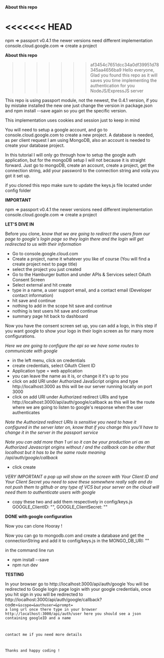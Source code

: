 **About this repo**

<<<<<<< HEAD
=======
npm => passport v0.4.1 the newer versions need different implementation
console.cloud.google.com => create a project

**About this repo**

>>>>>>> af3454c7651dcc34a0df39951d78345aa4656ba9
Hello everyone, Glad you found this repo as it will saves you time implementing the authentication for you NodeJS/ExpressJS server

This repo is using passport module, not the newest, the 0.4.1 version, if you by mistake installed the new one just change the version in package.json and npm install --save again so you get the specific version.

This implementation uses cookies and session just to keep in mind

You will need to setup a google account, and go to console.cloud.google.com to create a new project.
A database is needed, as per client request I am using MongoDB, also an account is needed to create your database project.

In this tutorial I will only go through how to setup the google auth application, but for the mongoDB setup I will not because it is straight forward. Just go to mongoDB, create an account, create a project, get the connection string, add your password to the connection string and voila you got it set up.

if you cloned this repo make sure to update the keys.js file located under config folder

**IMPORTANT**

npm => passport v0.4.1 the newer versions need different implementation
console.cloud.google.com => create a project

**LET'S DIVE IN**

Before you clone,
*know that we are going to redirect the users from our page to google's login page so they login there and the login will get redirected to us with their information*

* Go to console.google.cloud.com
* Create a project, name it whatever you like of course (You will find a create project next to page title)
* select the project you just created
* Go to the Hamburger button and under APIs & Services select OAuth Consent Screen
* Select external and hit create
* type in a name, a user support email, and a contact email (Developer contact information)
* hit save and continue
* nothing to add in the scope hit save and continue
* nothing is test users hit save and continue
* summary page hit back to dashboard

Now you have the consent screen set up, you can add a logo, in this step if you want google to show your logo in their login screen as for many more configurations.

*Here we are going to configure the api so we have some routes to communicate with google*

* in the left menu, click on credentials
* create credentials, select OAuth Client ID
* Application type = web application
* you can leave the name as it is, or change it it's up to you
* click on add URI under Authorized JavaScript origins and type http://localhost:3000 as this will be our server running locally on port 3000
* click on add URI under Authorized redirect URIs and type http://localhost:3000/api/auth/google/callback as this will be the route where we are going to listen to google's response when the user authenticates

*Note the Authorized redirect URIs is sensitive you need to have it configured in the server later on, know that if you change this you'll have to change it in the server in the passport service*

*Note you can add more than 1 uri so it can be your production uri as an Authorized Javascript origins without /
and the callback can be other that localhost but it has to be the same route meaning /api/auth/google/callback*

* click create

*VERY IMPORTANT a pop up will show on the screen with Your Client ID and Your Client Secret you need to save these somewhere really safe and do not push them to github or any type of VCS but your server on the cloud will need them to authenticate users with google*

* copy these two and add them respectively in config/keys.js
GOOGLE_ClientID: "<HERE>",
GOOGLE_ClientSecret: "<HERE>"

**DONE with google configuration**

Now you can clone Hooray !

Now you can go to mongodb.com and create a database and get the connectionString and add it to config/keys.js in the MONGO_DB_URI: "<HERE>"

in the command line run
* npm install --save
* npm run dev

**TESTING**

In your browser go to http://localhost:3000/api/auth/google
You will be redirected to Google login page
login with your google credentials, once you hit sign in you will be redirected to http://localhost:3000/api/auth/google/callback?code=<code>&scope=<scope>&authuser=<authuser>&prompt=<prompt>
a long url
once there type in your browser http://localhost:3000/api/auth/user here you should see a json containing googleID and a name

contact me if you need more details

Thanks and happy coding !
